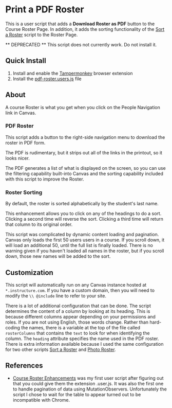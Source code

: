 # Print a PDF Roster
This is a user script that adds a **Download Roster as PDF** button to the Course Roster Page. In addition, it adds the sorting functionality of the [Sort a Roster](../sort-roster/) script to the Roster Page.

** DEPRECATED ** This script does not currently work. Do not install it.

## Quick Install
1. Install and enable the [Tampermonkey](http://tampermonkey.net/) browser extension
2. Install the [pdf-roster.users.js](https://github.com/jamesjonesmath/canvancement/raw/master/roster/pdf-roster/pdf-roster.user.js) file

## About
A course Roster is what you get when you click on the People Navigation link in Canvas. 
### PDF Roster
This script adds a button to the right-side navigation menu to download the roster in PDF form.

The PDF is rudimentary, but it strips out all of the links in the printout, so it looks nicer.

The PDF generates a list of what is displayed on the screen, so you can use the filtering capability built-into Canvas and the sorting capability included with this script to improve the Roster.
### Roster Sorting
By default, the roster is sorted alphabetically by the student's last name.

This enhancement allows you to click on any of the headings to do a sort. Clicking a second time will reverse the sort. Clicking a third time will return that column to its original order.

This script was complicated by dynamic content loading and pagination. Canvas only loads the first 50 users users in a course. If you scroll down, it will load an additional 50, until the full list is finally loaded. There is no warning given if you haven't loaded all names in the roster, but if you scroll down, those new names will be added to the sort.

## Customization
This script will automatically run on any Canvas instance hosted at ``*.instructure.com``. If you have a custom domain, then you will need to modify the `\\ @include` line to refer to your site.

There is a lot of additional configuration that can be done. The script determines the content of a column by looking at its heading. This is because different columns appear depending on your permissions and roles. If you are not using English, those words change. Rather than hard-coding the names, there is a variable at the top of the file called ``rosterColumns`` that contains the ``text`` to look for when identifying the column. The ``heading`` attribute specifies the name used in the PDF roster. There is extra information available because I used the same configuration for two other scripts [Sort a Roster](../sort-roster/) and [Photo Roster](../photo-roster/).

## References
* [Course Roster Enhancements](https://community.canvaslms.com/groups/higher-ed/blog/2015/09/03/roster-enhancements) was my first user script after figuring out that you could give them the extension .user.js. It was also the first one to handle pagination of data using MutationObservers. Unfortunately the script I chose to wait for the table to appear turned out to be incompatible with Chrome.
